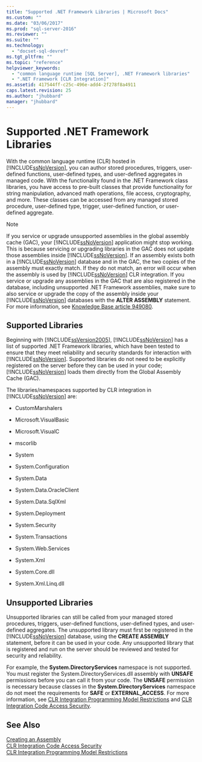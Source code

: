 ```yaml
---
title: "Supported .NET Framework Libraries | Microsoft Docs"
ms.custom: ""
ms.date: "03/06/2017"
ms.prod: "sql-server-2016"
ms.reviewer: ""
ms.suite: ""
ms.technology: 
  - "docset-sql-devref"
ms.tgt_pltfrm: ""
ms.topic: "reference"
helpviewer_keywords: 
  - "common language runtime [SQL Server], .NET Framework libraries"
  - ".NET Framework [CLR Integration]"
ms.assetid: 417544ff-c25c-496e-add4-2f278f8a4911
caps.latest.revision: 25
ms.author: "jhubbard"
manager: "jhubbard"
---
```

# Supported .NET Framework Libraries
  With the common language runtime (CLR) hosted in [!INCLUDE[ssNoVersion](../../../advanced-analytics/r-services/includes/ssnoversion-md.md)], you can author stored procedures, triggers, user-defined functions, user-defined types, and user-defined aggregates in managed code. With the functionality found in the .NET Framework class libraries, you have access to pre-built classes that provide functionality for string manipulation, advanced math operations, file access, cryptography, and more. These classes can be accessed from any managed stored procedure, user-defined type, trigger, user-defined function, or user-defined aggregate.  
  
> [!NOTE]  
>  If you service or upgrade unsupported assemblies in the global assembly cache (GAC), your [!INCLUDE[ssNoVersion](../../../advanced-analytics/r-services/includes/ssnoversion-md.md)] application might stop working. This is because servicing or upgrading libraries in the GAC does not update those assemblies inside [!INCLUDE[ssNoVersion](../../../advanced-analytics/r-services/includes/ssnoversion-md.md)]. If an assembly exists both in a [!INCLUDE[ssNoVersion](../../../advanced-analytics/r-services/includes/ssnoversion-md.md)] database and in the GAC, the two copies of the assembly must exactly match. If they do not match, an error will occur when the assembly is used by [!INCLUDE[ssNoVersion](../../../advanced-analytics/r-services/includes/ssnoversion-md.md)] CLR integration. If you service or upgrade any assemblies in the GAC that are also registered in the database, including unsupported .NET Framework assemblies, make sure to also service or upgrade the copy of the assembly inside your [!INCLUDE[ssNoVersion](../../../advanced-analytics/r-services/includes/ssnoversion-md.md)] databases with the **ALTER ASSEMBLY** statement. For more information, see [Knowledge Base article 949080](http://support.microsoft.com/kb/949080).  
  
## Supported Libraries  
 Beginning with [!INCLUDE[ssVersion2005](../../../analysis-services/data-mining/includes/ssversion2005-md.md)], [!INCLUDE[ssNoVersion](../../../advanced-analytics/r-services/includes/ssnoversion-md.md)] has a list of supported .NET Framework libraries, which have been tested to ensure that they meet reliability and security standards for interaction with [!INCLUDE[ssNoVersion](../../../advanced-analytics/r-services/includes/ssnoversion-md.md)]. Supported libraries do not need to be explicitly registered on the server before they can be used in your code; [!INCLUDE[ssNoVersion](../../../advanced-analytics/r-services/includes/ssnoversion-md.md)] loads them directly from the Global Assembly Cache (GAC).  
  
 The libraries/namespaces supported by CLR integration in [!INCLUDE[ssNoVersion](../../../advanced-analytics/r-services/includes/ssnoversion-md.md)] are:  
  
-   CustomMarshalers  
  
-   Microsoft.VisualBasic  
  
-   Microsoft.VisualC  
  
-   mscorlib  
  
-   System  
  
-   System.Configuration  
  
-   System.Data  
  
-   System.Data.OracleClient  
  
-   System.Data.SqlXml  
  
-   System.Deployment  
  
-   System.Security  
  
-   System.Transactions  
  
-   System.Web.Services  
  
-   System.Xml  
  
-   System.Core.dll  
  
-   System.Xml.Linq.dll  
  
## Unsupported Libraries  
 Unsupported libraries can still be called from your managed stored procedures, triggers, user-defined functions, user-defined types, and user-defined aggregates. The unsupported library must first be registered in the [!INCLUDE[ssNoVersion](../../../advanced-analytics/r-services/includes/ssnoversion-md.md)] database, using the **CREATE ASSEMBLY** statement, before it can be used in your code. Any unsupported library that is registered and run on the server should be reviewed and tested for security and reliability.  
  
 For example, the **System.DirectoryServices** namespace is not supported. You must register the System.DirectoryServices.dll assembly with **UNSAFE** permissions before you can call it from your code. The **UNSAFE** permission is necessary because classes in the **System.DirectoryServices** namespace do not meet the requirements for **SAFE** or **EXTERNAL_ACCESS**. For more information, see [CLR Integration Programming Model Restrictions](../../../relational-databases/clr-integration/database-objects/clr-integration-programming-model-restrictions.md) and [CLR Integration Code Access Security](../../../relational-databases/clr-integration/security/clr-integration-code-access-security.md).  
  
## See Also  
 [Creating an Assembly](../../../relational-databases/clr-integration/assemblies/creating-an-assembly.md)   
 [CLR Integration Code Access Security](../../../relational-databases/clr-integration/security/clr-integration-code-access-security.md)   
 [CLR Integration Programming Model Restrictions](../../../relational-databases/clr-integration/database-objects/clr-integration-programming-model-restrictions.md)  
  
  
